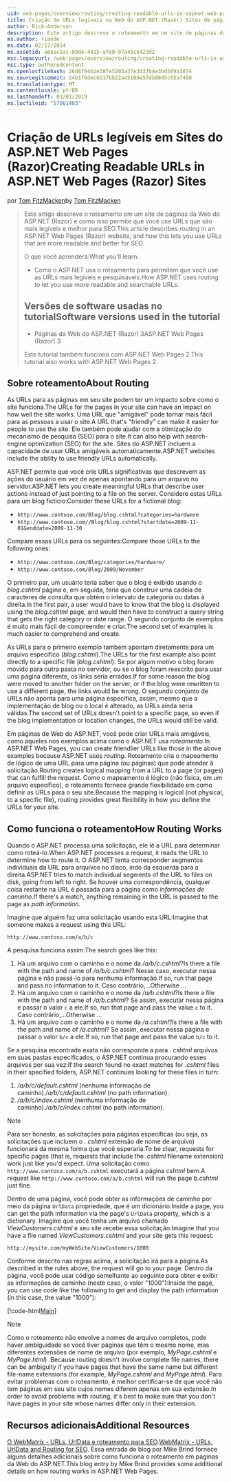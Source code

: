 ```yaml
---
uid: web-pages/overview/routing/creating-readable-urls-in-aspnet-web-pages-sites
title: Criação de URLs legíveis na Web do ASP.NET (Razor) Sites de páginas | Microsoft Docs
author: Rick-Anderson
description: Este artigo descreve o roteamento em um site de páginas da Web do ASP.NET (Razor) e como isso permite que você use URLs que são mais legíveis e melhor para SEO. O que você irá...
ms.author: riande
ms.date: 02/17/2014
ms.assetid: a8aac1ac-89de-4415-afe0-97a41c6423d2
msc.legacyurl: /web-pages/overview/routing/creating-readable-urls-in-aspnet-web-pages-sites
msc.type: authoredcontent
ms.openlocfilehash: 26d8f94b2e38fe5205a37e3d37b4e3bd509a3874
ms.sourcegitcommit: 24b1f6decbb17bb22a45166e5fdb0845c65af498
ms.translationtype: MT
ms.contentlocale: pt-BR
ms.lasthandoff: 03/01/2019
ms.locfileid: "57061483"
---
```

<a name="creating-readable-urls-in-aspnet-web-pages-razor-sites"></a><span data-ttu-id="a8e52-104">Criação de URLs legíveis em Sites do ASP.NET Web Pages (Razor)</span><span class="sxs-lookup"><span data-stu-id="a8e52-104">Creating Readable URLs in ASP.NET Web Pages (Razor) Sites</span></span>
====================
<span data-ttu-id="a8e52-105">por [Tom FitzMacken](https://github.com/tfitzmac)</span><span class="sxs-lookup"><span data-stu-id="a8e52-105">by [Tom FitzMacken](https://github.com/tfitzmac)</span></span>

> <span data-ttu-id="a8e52-106">Este artigo descreve o roteamento em um site de páginas da Web do ASP.NET (Razor) e como isso permite que você use URLs que são mais legíveis e melhor para SEO.</span><span class="sxs-lookup"><span data-stu-id="a8e52-106">This article describes routing in an ASP.NET Web Pages (Razor) website, and how this lets you use URLs that are more readable and better for SEO.</span></span>
> 
> <span data-ttu-id="a8e52-107">O que você aprenderá:</span><span class="sxs-lookup"><span data-stu-id="a8e52-107">What you'll learn:</span></span>
> 
> - <span data-ttu-id="a8e52-108">Como o ASP.NET usa o roteamento para permitem que você use as URLs mais legíveis e pesquisáveis.</span><span class="sxs-lookup"><span data-stu-id="a8e52-108">How ASP.NET uses routing to let you use more readable and searchable URLs.</span></span>
>   
> 
> ## <a name="software-versions-used-in-the-tutorial"></a><span data-ttu-id="a8e52-109">Versões de software usadas no tutorial</span><span class="sxs-lookup"><span data-stu-id="a8e52-109">Software versions used in the tutorial</span></span>
> 
> 
> - <span data-ttu-id="a8e52-110">Páginas da Web do ASP.NET (Razor) 3</span><span class="sxs-lookup"><span data-stu-id="a8e52-110">ASP.NET Web Pages (Razor) 3</span></span>
>   
> 
> <span data-ttu-id="a8e52-111">Este tutorial também funciona com ASP.NET Web Pages 2.</span><span class="sxs-lookup"><span data-stu-id="a8e52-111">This tutorial also works with ASP.NET Web Pages 2.</span></span>


## <a name="about-routing"></a><span data-ttu-id="a8e52-112">Sobre roteamento</span><span class="sxs-lookup"><span data-stu-id="a8e52-112">About Routing</span></span>

<span data-ttu-id="a8e52-113">As URLs para as páginas em seu site podem ter um impacto sobre como o site funciona.</span><span class="sxs-lookup"><span data-stu-id="a8e52-113">The URLs for the pages in your site can have an impact on how well the site works.</span></span> <span data-ttu-id="a8e52-114">Uma URL que &quot;amigável&quot; pode tornar mais fácil para as pessoas a usar o site.</span><span class="sxs-lookup"><span data-stu-id="a8e52-114">A URL that's &quot;friendly&quot; can make it easier for people to use the site.</span></span> <span data-ttu-id="a8e52-115">Ele também pode ajudar com a otimização do mecanismo de pesquisa (SEO) para o site.</span><span class="sxs-lookup"><span data-stu-id="a8e52-115">It can also help with search-engine optimization (SEO) for the site.</span></span> <span data-ttu-id="a8e52-116">Sites do ASP.NET incluem a capacidade de usar URLs amigáveis automaticamente.</span><span class="sxs-lookup"><span data-stu-id="a8e52-116">ASP.NET websites include the ability to use friendly URLs automatically.</span></span>

<span data-ttu-id="a8e52-117">ASP.NET permite que você crie URLs significativas que descrevem as ações do usuário em vez de apenas apontando para um arquivo no servidor.</span><span class="sxs-lookup"><span data-stu-id="a8e52-117">ASP.NET lets you create meaningful URLs that describe user actions instead of just pointing to a file on the server.</span></span> <span data-ttu-id="a8e52-118">Considere estas URLs para um blog fictício:</span><span class="sxs-lookup"><span data-stu-id="a8e52-118">Consider these URLs for a fictional blog:</span></span>

- `http://www.contoso.com/Blog/blog.cshtml?categories=hardware`
- `http://www.contoso.com//Blog/blog.cshtml?startdate=2009-11-01&enddate=2009-11-30`

<span data-ttu-id="a8e52-119">Compare essas URLs para os seguintes:</span><span class="sxs-lookup"><span data-stu-id="a8e52-119">Compare those URLs to the following ones:</span></span>

- `http://www.contoso.com/Blog/categories/hardware/`
- `http://www.contoso.com/Blog/2009/November`

<span data-ttu-id="a8e52-120">O primeiro par, um usuário teria saber que o blog é exibido usando o *blog.cshtml* página e, em seguida, teria que construir uma cadeia de caracteres de consulta que obtém o intervalo de categoria ou datas à direita.</span><span class="sxs-lookup"><span data-stu-id="a8e52-120">In the first pair, a user would have to know that the blog is displayed using the *blog.cshtml* page, and would then have to construct a query string that gets the right category or date range.</span></span> <span data-ttu-id="a8e52-121">O segundo conjunto de exemplos é muito mais fácil de compreender e criar.</span><span class="sxs-lookup"><span data-stu-id="a8e52-121">The second set of examples is much easier to comprehend and create.</span></span>

<span data-ttu-id="a8e52-122">As URLs para o primeiro exemplo também apontam diretamente para um arquivo específico (*blog.cshtml*).</span><span class="sxs-lookup"><span data-stu-id="a8e52-122">The URLs for the first example also point directly to a specific file (*blog.cshtml*).</span></span> <span data-ttu-id="a8e52-123">Se por algum motivo o blog foram movido para outra pasta no servidor, ou se o blog foram reescrito para usar uma página diferente, os links seria errados.</span><span class="sxs-lookup"><span data-stu-id="a8e52-123">If for some reason the blog were moved to another folder on the server, or if the blog were rewritten to use a different page, the links would be wrong.</span></span> <span data-ttu-id="a8e52-124">O segundo conjunto de URLs não aponta para uma página específica, assim, mesmo que a implementação de blog ou o local é alterado, as URLs ainda seria válidas.</span><span class="sxs-lookup"><span data-stu-id="a8e52-124">The second set of URLs doesn't point to a specific page, so even if the blog implementation or location changes, the URLs would still be valid.</span></span>

<span data-ttu-id="a8e52-125">Em páginas de Web do ASP.NET, você pode criar URLs mais amigáveis, como aqueles nos exemplos acima como o ASP.NET usa *roteamento*.</span><span class="sxs-lookup"><span data-stu-id="a8e52-125">In ASP.NET Web Pages, you can create friendlier URLs like those in the above examples because ASP.NET uses *routing*.</span></span> <span data-ttu-id="a8e52-126">Roteamento cria o mapeamento de lógico de uma URL para uma página (ou páginas) que pode atender à solicitação.</span><span class="sxs-lookup"><span data-stu-id="a8e52-126">Routing creates logical mapping from a URL to a page (or pages) that can fulfill the request.</span></span> <span data-ttu-id="a8e52-127">Como o mapeamento é lógico (não física, em um arquivo específico), o roteamento fornece grande flexibilidade em como definir as URLs para o seu site.</span><span class="sxs-lookup"><span data-stu-id="a8e52-127">Because the mapping is logical (not physical, to a specific file), routing provides great flexibility in how you define the URLs for your site.</span></span>

## <a name="how-routing-works"></a><span data-ttu-id="a8e52-128">Como funciona o roteamento</span><span class="sxs-lookup"><span data-stu-id="a8e52-128">How Routing Works</span></span>

<span data-ttu-id="a8e52-129">Quando o ASP.NET processa uma solicitação, ele lê a URL para determinar como roteá-lo.</span><span class="sxs-lookup"><span data-stu-id="a8e52-129">When ASP.NET processes a request, it reads the URL to determine how to route it.</span></span> <span data-ttu-id="a8e52-130">O ASP.NET tenta corresponder segmentos individuais da URL para arquivos no disco, indo da esquerda para a direita.</span><span class="sxs-lookup"><span data-stu-id="a8e52-130">ASP.NET tries to match individual segments of the URL to files on disk, going from left to right.</span></span> <span data-ttu-id="a8e52-131">Se houver uma correspondência, qualquer coisa restante na URL é passada para a página como *informações de caminho*.</span><span class="sxs-lookup"><span data-stu-id="a8e52-131">If there's a match, anything remaining in the URL is passed to the page as *path information*.</span></span>

<span data-ttu-id="a8e52-132">Imagine que alguém faz uma solicitação usando esta URL:</span><span class="sxs-lookup"><span data-stu-id="a8e52-132">Imagine that someone makes a request using this URL:</span></span>

`http://www.contoso.com/a/b/c`

<span data-ttu-id="a8e52-133">A pesquisa funciona assim:</span><span class="sxs-lookup"><span data-stu-id="a8e52-133">The search goes like this:</span></span>

1. <span data-ttu-id="a8e52-134">Há um arquivo com o caminho e o nome da */a/b/c.cshtml*?</span><span class="sxs-lookup"><span data-stu-id="a8e52-134">Is there a file with the path and name of */a/b/c.cshtml*?</span></span> <span data-ttu-id="a8e52-135">Nesse caso, executar nessa página e não passá-lo para nenhuma informação.</span><span class="sxs-lookup"><span data-stu-id="a8e52-135">If so, run that page and pass no information to it.</span></span> <span data-ttu-id="a8e52-136">Caso contrário,...</span><span class="sxs-lookup"><span data-stu-id="a8e52-136">Otherwise ...</span></span>
2. <span data-ttu-id="a8e52-137">Há um arquivo com o caminho e o nome da */a/b.cshtml*?</span><span class="sxs-lookup"><span data-stu-id="a8e52-137">Is there a file with the path and name of */a/b.cshtml*?</span></span> <span data-ttu-id="a8e52-138">Se assim, executar nessa página e passar o valor `c` a ele.</span><span class="sxs-lookup"><span data-stu-id="a8e52-138">If so, run that page and pass the value `c` to it.</span></span> <span data-ttu-id="a8e52-139">Caso contrário,...</span><span class="sxs-lookup"><span data-stu-id="a8e52-139">Otherwise …</span></span>
3. <span data-ttu-id="a8e52-140">Há um arquivo com o caminho e o nome da */a.cshtml*?</span><span class="sxs-lookup"><span data-stu-id="a8e52-140">Is there a file with the path and name of */a.cshtml*?</span></span> <span data-ttu-id="a8e52-141">Se assim, executar nessa página e passar o valor `b/c` a ele.</span><span class="sxs-lookup"><span data-stu-id="a8e52-141">If so, run that page and pass the value `b/c` to it.</span></span>

<span data-ttu-id="a8e52-142">Se a pesquisa encontrada exata não corresponde a para *. cshtml* arquivos em suas pastas especificados, o ASP.NET continua procurando esses arquivos por sua vez:</span><span class="sxs-lookup"><span data-stu-id="a8e52-142">If the search found no exact matches for *.cshtml* files in their specified folders, ASP.NET continues looking for these files in turn:</span></span>

1. <span data-ttu-id="a8e52-143">*/a/b/c/default.cshtml* (nenhuma informação de caminho).</span><span class="sxs-lookup"><span data-stu-id="a8e52-143">*/a/b/c/default.cshtml* (no path information).</span></span>
2. <span data-ttu-id="a8e52-144">*/a/b/c/index.cshtml* (nenhuma informação de caminho).</span><span class="sxs-lookup"><span data-stu-id="a8e52-144">*/a/b/c/index.cshtml* (no path information).</span></span>

> [!NOTE]
> <span data-ttu-id="a8e52-145">Para ser honesto, as solicitações para páginas específicas (ou seja, as solicitações que incluem o *. cshtml* extensão de nome de arquivo) funcionará da mesma forma que você esperaria.</span><span class="sxs-lookup"><span data-stu-id="a8e52-145">To be clear, requests for specific pages (that is, requests that include the *.cshtml* filename extension) work just like you'd expect.</span></span> <span data-ttu-id="a8e52-146">Uma solicitação como `http://www.contoso.com/a/b.cshtml` executará a página *cshtml* bem.</span><span class="sxs-lookup"><span data-stu-id="a8e52-146">A request like `http://www.contoso.com/a/b.cshtml` will run the page *b.cshtml* just fine.</span></span>


<span data-ttu-id="a8e52-147">Dentro de uma página, você pode obter as informações de caminho por meio da página `UrlData` propriedade, que é um dicionário.</span><span class="sxs-lookup"><span data-stu-id="a8e52-147">Inside a page, you can get the path information via the page's `UrlData` property, which is a dictionary.</span></span> <span data-ttu-id="a8e52-148">Imagine que você tenha um arquivo chamado *ViewCustomers.cshtml* e seu site recebe essa solicitação:</span><span class="sxs-lookup"><span data-stu-id="a8e52-148">Imagine that you have a file named *ViewCustomers.cshtml* and your site gets this request:</span></span>

`http://mysite.com/myWebSite/ViewCustomers/1000`

<span data-ttu-id="a8e52-149">Conforme descrito nas regras acima, a solicitação irá para a página.</span><span class="sxs-lookup"><span data-stu-id="a8e52-149">As described in the rules above, the request will go to your page.</span></span> <span data-ttu-id="a8e52-150">Dentro da página, você pode usar código semelhante ao seguinte para obter e exibir as informações de caminho (neste caso, o valor &quot;1000&quot;):</span><span class="sxs-lookup"><span data-stu-id="a8e52-150">Inside the page, you can use code like the following to get and display the path information (in this case, the value &quot;1000&quot;):</span></span>

[!code-html[Main](creating-readable-urls-in-aspnet-web-pages-sites/samples/sample1.html)]

> [!NOTE]
> <span data-ttu-id="a8e52-151">Como o roteamento não envolve a nomes de arquivo completos, pode haver ambiguidade se você tiver páginas que têm o mesmo nome, mas diferentes extensões de nome de arquivo (por exemplo, *MyPage.cshtml* e *MyPage.html*) .</span><span class="sxs-lookup"><span data-stu-id="a8e52-151">Because routing doesn't involve complete file names, there can be ambiguity if you have pages that have the same name but different file-name extensions (for example, *MyPage.cshtml* and *MyPage.html*).</span></span> <span data-ttu-id="a8e52-152">Para evitar problemas com o roteamento, é melhor certificar-se de que você não tem páginas em seu site cujos nomes diferem apenas em sua extensão.</span><span class="sxs-lookup"><span data-stu-id="a8e52-152">In order to avoid problems with routing, it's best to make sure that you don't have pages in your site whose names differ only in their extension.</span></span>


<a id="Additional_Resources"></a>
## <a name="additional-resources"></a><span data-ttu-id="a8e52-153">Recursos adicionais</span><span class="sxs-lookup"><span data-stu-id="a8e52-153">Additional Resources</span></span>

<span data-ttu-id="a8e52-154">[O WebMatrix - URLs, UrlData e roteamento para SEO](http://www.mikesdotnetting.com/Article/165/WebMatrix-URLs-UrlData-and-Routing-for-SEO).</span><span class="sxs-lookup"><span data-stu-id="a8e52-154">[WebMatrix - URLs, UrlData and Routing for SEO](http://www.mikesdotnetting.com/Article/165/WebMatrix-URLs-UrlData-and-Routing-for-SEO).</span></span> <span data-ttu-id="a8e52-155">Essa entrada de blog por Mike Brind fornece alguns detalhes adicionais sobre como funciona o roteamento em páginas da Web do ASP.NET.</span><span class="sxs-lookup"><span data-stu-id="a8e52-155">This blog entry by Mike Brind provides some additional details on how routing works in ASP.NET Web Pages.</span></span>
